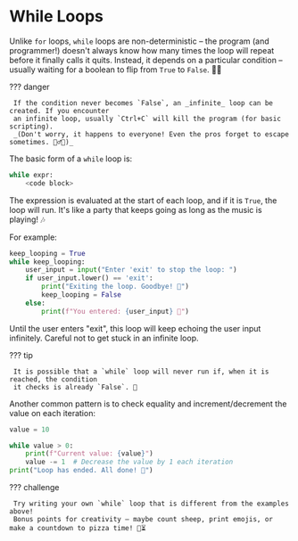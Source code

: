 # While Loops

Unlike `for` loops, `while` loops are non-deterministic – the program (and programmer!) doesn't
always know how many times the loop will repeat before it finally calls it quits. Instead, it
depends on a particular condition – usually waiting for a boolean to flip from `True` to
`False`. 🕵️‍♂️

??? danger

     If the condition never becomes `False`, an _infinite_ loop can be created. If you encounter
     an infinite loop, usually `Ctrl+C` will kill the program (for basic scripting).
     _(Don't worry, it happens to everyone! Even the pros forget to escape sometimes. 🏃‍♂️💨)_

The basic form of a `while` loop is:

```python
while expr:
    <code block>
```

The expression is evaluated at the start of each loop, and if it is `True`, the loop will run.
It's like a party that keeps going as long as the music is playing! 🎶

For example:

```python
keep_looping = True
while keep_looping:
    user_input = input("Enter 'exit' to stop the loop: ")
    if user_input.lower() == 'exit':
        print("Exiting the loop. Goodbye! 👋")
        keep_looping = False
    else:
        print(f"You entered: {user_input} 🤖")
```

Until the user enters "exit", this loop will keep echoing the user input infinitely.
Careful not to get stuck in an infinite loop.

??? tip

     It is possible that a `while` loop will never run if, when it is reached, the condition
     it checks is already `False`. 🚫

Another common pattern is to check equality and increment/decrement the value on each iteration:

```python
value = 10

while value > 0:
    print(f"Current value: {value}")
    value -= 1  # Decrease the value by 1 each iteration
print("Loop has ended. All done! 🏁")
```

??? challenge

     Try writing your own `while` loop that is different from the examples above!
     Bonus points for creativity – maybe count sheep, print emojis, or make a countdown to pizza time! 🍕⏳